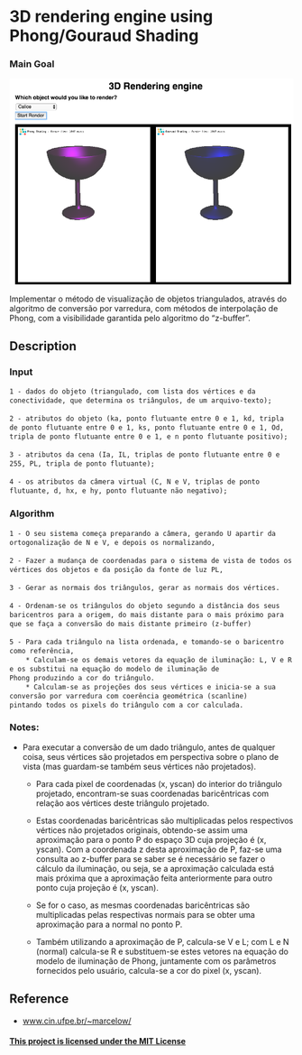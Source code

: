 # 3D rendering engine using Phong/Gouraud Shading

### Main Goal

![Phong x Grouraud](img/screenshot.png)

Implementar o método de visualização de objetos triangulados, através do
algoritmo de conversão por varredura, com métodos de interpolação de Phong, com a
visibilidade garantida pelo algoritmo do “z-buffer”.

## Description

### Input
 
    1 - dados do objeto (triangulado, com lista dos vértices e da conectividade, que determina os triângulos, de um arquivo-texto);
    
    2 - atributos do objeto (ka, ponto flutuante entre 0 e 1, kd, tripla de ponto flutuante entre 0 e 1, ks, ponto flutuante entre 0 e 1, Od, tripla de ponto flutuante entre 0 e 1, e n ponto flutuante positivo);
    
    3 - atributos da cena (Ia, IL, triplas de ponto flutuante entre 0 e 255, PL, tripla de ponto flutuante);
    
    4 - os atributos da câmera virtual (C, N e V, triplas de ponto flutuante, d, hx, e hy, ponto flutuante não negativo);

### Algorithm


	1 - O seu sistema começa preparando a câmera, gerando U apartir da ortogonalização de N e V, e depois os normalizando, 

	2 - Fazer a mudança de coordenadas para o sistema de vista de todos os vértices dos objetos e da posição da fonte de luz PL, 

	3 - Gerar as normais dos triângulos, gerar as normais dos vértices.

	4 - Ordenam-se os triângulos do objeto segundo a distância dos seus baricentros para a origem, do mais distante para o mais próximo para que se faça a conversão do mais distante primeiro (z-buffer)

	5 - Para cada triângulo na lista ordenada, e tomando-se o baricentro como referência,
    	* Calculam-se os demais vetores da equação de iluminação: L, V e R e os substitui na equação do modelo de iluminação de 
    Phong produzindo a cor do triângulo.
	    * Calculam-se as projeções dos seus vértices e inicia-se a sua conversão por varredura com coerência geométrica (scanline) 
    pintando todos os pixels do triângulo com a cor calculada.

### Notes:

* Para executar a conversão de um dado triângulo, antes de qualquer coisa, seus vértices são projetados em perspectiva sobre o plano de vista 
(mas guardam-se também seus vértices não projetados).
	
	* Para cada pixel de coordenadas (x, yscan) do interior do triângulo projetado, encontram-se suas coordenadas baricêntricas com relação aos vértices deste triângulo projetado. 
	
    * Estas coordenadas baricêntricas são multiplicadas pelos respectivos vértices não projetados originais, obtendo-se assim uma aproximação para o ponto P do espaço 3D cuja projeção é (x, yscan). Com a coordenada z desta aproximação de P, faz-se uma consulta ao z-buffer para se saber se é necessário se fazer o cálculo da iluminação, ou seja, se a aproximação calculada está mais próxima que a aproximação feita anteriormente para outro ponto cuja projeção é (x, yscan).   
    
	* Se for o caso, as mesmas coordenadas baricêntricas são multiplicadas pelas respectivas normais para se obter uma aproximação para a normal no ponto P.
    
    * Também utilizando a aproximação de P, calcula-se V e L; com L e N (normal) calcula-se R e substituem-se estes vetores na equação do modelo de iluminação de Phong, juntamente com os parâmetros fornecidos pelo usuário, calcula-se a cor do pixel (x, yscan). 


## Reference

 - www.cin.ufpe.br/~marcelow/


#### [This project is licensed under the MIT License](http://www.opensource.org/licenses/mit-license.php)

 
 

